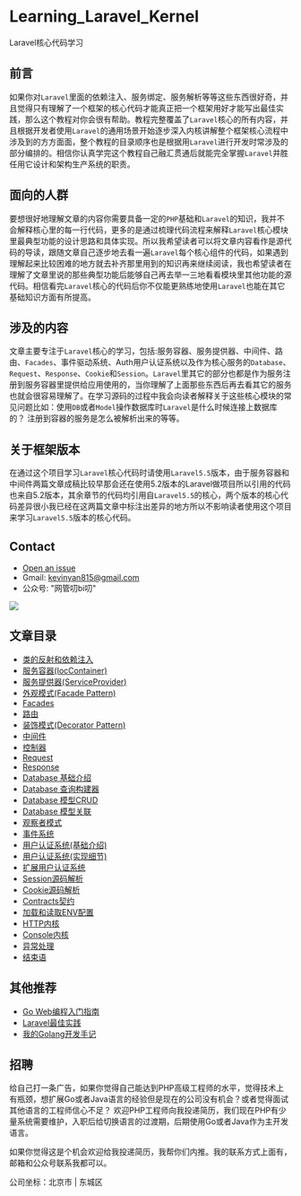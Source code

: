 # Learning_Laravel_Kernel

Laravel核心代码学习

## 前言

如果你对`Laravel`里面的依赖注入、服务绑定、服务解析等等这些东西很好奇，并且觉得只有理解了一个框架的核心代码才能真正把一个框架用好才能写出最佳实践，那么这个教程对你会很有帮助。教程完整覆盖了`Laravel`核心的所有内容，并且根据开发者使用`Laravel`的通用场景开始逐步深入内核讲解整个框架核心流程中涉及到的方方面面，整个教程的目录顺序也是根据用`Laravel`进行开发时常涉及的部分编排的。相信你认真学完这个教程自己融汇贯通后就能完全掌握`Laravel`并胜任用它设计和架构生产系统的职责。
## 面向的人群

要想很好地理解文章的内容你需要具备一定的`PHP`基础和`Laravel`的知识，我并不会解释核心里的每一行代码，更多的是通过梳理代码流程来解释`Laravel`核心模块里最典型功能的设计思路和具体实现。所以我希望读者可以将文章内容看作是源代码的导读，跟随文章自己逐步地去看一遍`Laravel`每个核心组件的代码，如果遇到理解起来比较困难的地方就去补齐那里用到的知识再来继续阅读，我也希望读者在理解了文章里说的那些典型功能后能够自己再去举一三地看看模块里其他功能的源代码。相信看完`Laravel`核心的代码后你不仅能更熟练地使用`Laravel`也能在其它基础知识方面有所提高。

## 涉及的内容

文章主要专注于`Laravel`核心的学习，包括:服务容器、服务提供器、中间件、路由、`Facades`、事件驱动系统、Auth用户认证系统以及作为核心服务的`Database`、`Request`、`Response`、`Cookie`和`Session`。`Laravel`里其它的部分也都是作为服务注册到服务容器里提供给应用使用的，当你理解了上面那些东西后再去看其它的服务也就会很容易理解了。在学习源码的过程中我会向读者解释关于这些核心模块的常见问题比如：使用`DB`或者`Model`操作数据库时`Laravel`是什么时候连接上数据库的？ 注册到容器的服务是怎么被解析出来的等等。

## 关于框架版本
在通过这个项目学习`Laravel`核心代码时请使用`Laravel5.5`版本，由于服务容器和中间件两篇文章成稿比较早那会还在使用5.2版本的Laravel做项目所以引用的代码也来自5.2版本，其余章节的代码均引用自`Laravel5.5`的核心，两个版本的核心代码差异很小我已经在这两篇文章中标注出差异的地方所以不影响读者使用这个项目来学习`Laravel5.5`版本的核心代码。

## Contact
- [Open an issue](https://github.com/kevinyan815/Learning_Laravel_Kernel/issues)
- Gmail: kevinyan815@gmail.com
- 公众号: "网管叨bi叨"

![](https://github.com/kevinyan815/Learning_Laravel_Kernel/blob/master/images/WX20200119-143845%402x.png)

## 文章目录

- [类的反射和依赖注入](https://github.com/kevinyan815/Learning_Laravel_Kernel/blob/master/articles/reflection.md)
- [服务容器(IocContainer)](https://github.com/kevinyan815/Learning_Laravel_Kernel/blob/master/articles/IocContainer.md)
- [服务提供器(ServiceProvider)](https://github.com/kevinyan815/Learning_Laravel_Kernel/blob/master/articles/ServiceProvider.md)
- [外观模式(Facade Pattern)](https://github.com/kevinyan815/Learning_Laravel_Kernel/blob/master/articles/FacadePattern.md)
- [Facades](https://github.com/kevinyan815/Learning_Laravel_Kernel/blob/master/articles/Facades.md)
- [路由](https://github.com/kevinyan815/Learning_Laravel_Kernel/blob/master/articles/Route.md)
- [装饰模式(Decorator Pattern)](https://github.com/kevinyan815/Learning_Laravel_Kernel/blob/master/articles/DecoratorPattern.md)
- [中间件](https://github.com/kevinyan815/Learning_Laravel_Kernel/blob/master/articles/Middleware.md)
- [控制器](https://github.com/kevinyan815/Learning_Laravel_Kernel/blob/master/articles/Controller.md)
- [Request](https://github.com/kevinyan815/Learning_Laravel_Kernel/blob/master/articles/Request.md)
- [Response](https://github.com/kevinyan815/Learning_Laravel_Kernel/blob/master/articles/Response.md)
- [Database 基础介绍](https://github.com/kevinyan815/Learning_Laravel_Kernel/blob/master/articles/Database1.md)
- [Database 查询构建器](https://github.com/kevinyan815/Learning_Laravel_Kernel/blob/master/articles/Database2.md)
- [Database 模型CRUD](https://github.com/kevinyan815/Learning_Laravel_Kernel/blob/master/articles/Database3.md)
- [Database 模型关联](https://github.com/kevinyan815/Learning_Laravel_Kernel/blob/master/articles/Database4.md)
- [观察者模式](https://github.com/kevinyan815/Learning_Laravel_Kernel/blob/master/articles/Observer.md)
- [事件系统](https://github.com/kevinyan815/Learning_Laravel_Kernel/blob/master/articles/Event.md)
- [用户认证系统(基础介绍)](https://github.com/kevinyan815/Learning_Laravel_Kernel/blob/master/articles/Auth1.md)
- [用户认证系统(实现细节)](https://github.com/kevinyan815/Learning_Laravel_Kernel/blob/master/articles/Auth2.md)
- [扩展用户认证系统](https://github.com/kevinyan815/Learning_Laravel_Kernel/blob/master/articles/Auth3.md)
- [Session源码解析](https://github.com/kevinyan815/Learning_Laravel_Kernel/blob/master/articles/Session.md)
- [Cookie源码解析](https://github.com/kevinyan815/Learning_Laravel_Kernel/blob/master/articles/Cookie.md)
- [Contracts契约](https://github.com/kevinyan815/Learning_Laravel_Kernel/blob/master/articles/Contracts.md)
- [加载和读取ENV配置](https://github.com/kevinyan815/Learning_Laravel_Kernel/blob/master/articles/ENV.md)
- [HTTP内核](https://github.com/kevinyan815/Learning_Laravel_Kernel/blob/master/articles/HttpKernel.md)
- [Console内核](https://github.com/kevinyan815/Learning_Laravel_Kernel/blob/master/articles/ConsoleKernel.md)
- [异常处理](https://github.com/kevinyan815/Learning_Laravel_Kernel/blob/master/articles/Exception.md)
- [结束语](https://github.com/kevinyan815/Learning_Laravel_Kernel/blob/master/articles/Farewell.md)



## 其他推荐
- [Go Web编程入门指南](https://github.com/kevinyan815/go_web_programming)
- [Laravel最佳实践](https://github.com/kevinyan815/laravel_best_practices_cn) 
- [我的Golang开发手记](https://github.com/kevinyan815/gocookbook)

## 招聘

给自己打一条广告，如果你觉得自己能达到PHP高级工程师的水平，觉得技术上有瓶颈，想扩展Go或者Java语言的经验但是现在的公司没有机会？或者觉得面试其他语言的工程师信心不足？
欢迎PHP工程师向我投递简历，我们现在PHP有少量系统需要维护，入职后给切换语言的过渡期，后期使用Go或者Java作为主开发语言。

如果你觉得这是个机会欢迎给我投递简历，我帮你们内推。我的联系方式上面有，邮箱和公众号联系我都可以。

公司坐标：北京市 | 东城区

